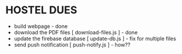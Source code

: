 # HOSTEL DUES
- build webpage - done
- download the PDF files [ download-files.js ] - done
- update the firebase database [ update-db.js ] - fix for multiple files
- send push notification [ push-notify.js ] - how??